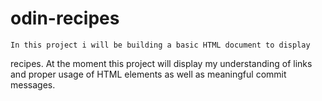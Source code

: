 # odin-recipes

    In this project i will be building a basic HTML document to display
recipes. At the moment this project will display my understanding of
links and proper usage of HTML elements as well as meaningful commit
messages.